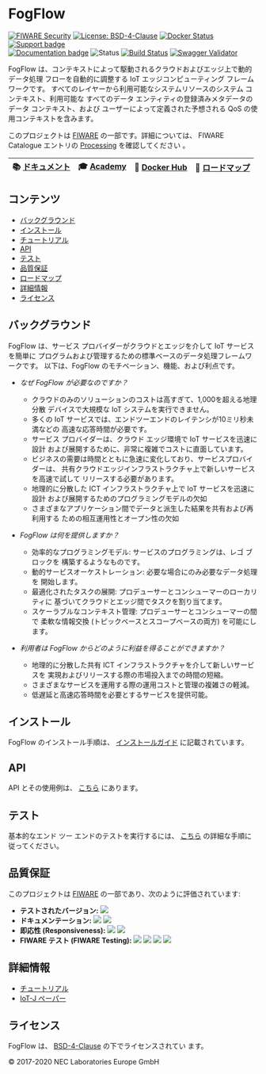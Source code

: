 # FogFlow

[![FIWARE Security](https://nexus.lab.fiware.org/static/badges/chapters/processing.svg)](https://www.fiware.org/developers/catalogue/)
[![License: BSD-4-Clause](https://img.shields.io/badge/license-BSD%204%20Clause-blue.svg)](https://spdx.org/licenses/BSD-4-Clause.html)
[![Docker Status](https://img.shields.io/docker/pulls/fogflow/discovery.svg)](https://hub.docker.com/r/fogflow)
[![Support badge](https://nexus.lab.fiware.org/repository/raw/public/badges/stackoverflow/fogflow.svg)](https://stackoverflow.com/search?q=%5Bfiware%5D%20fogflow)
<br>
[![Documentation badge](https://img.shields.io/readthedocs/fogflow.svg)](http://fogflow.readthedocs.org/en/latest/)
![Status](https://nexus.lab.fiware.org/repository/raw/public/static/badges/statuses/fogflow.svg)
[![Build Status](https://travis-ci.org/smartfog/fogflow.svg?branch=master)](https://travis-ci.org/smartfog/fogflow)
[![Swagger Validator](https://img.shields.io/swagger/valid/2.0/https/raw.githubusercontent.com/OAI/OpenAPI-Specification/master/examples/v2.0/json/petstore-expanded.json.svg)](https://app.swaggerhub.com/apis/fogflow/broker/1.0.0)

FogFlow は、コンテキストによって駆動されるクラウドおよびエッジ上で動的データ処理
フローを自動的に調整する IoT エッジコンピューティング フレームワークです。
すべてのレイヤーから利用可能なシステムリソースのシステム コンテキスト、利用可能な
すべてのデータ エンティティの登録済みメタデータのデータ コンテキスト、および
ユーザーによって定義された予想される QoS の使用コンテキストを含みます。

このプロジェクトは [FIWARE](https://www.fiware.org/) の一部です。詳細については、
FIWARE Catalogue エントリの
[Processing](https://github.com/Fiware/catalogue/tree/master/processing)
を確認してください 。

| :books: [ドキュメント](https://fogflow.rtfd.io/) | :mortar_board: [Academy](https://fiware-academy.readthedocs.io/en/latest/processing/fogflow) |:whale: [Docker Hub](https://hub.docker.com/r/fogflow) | :dart: [ロードマップ](https://github.com/smartfog/fogflow/blob/master/doc/roadmap.ja.md) |
| --- | --- | --- | --- |

## コンテンツ

-   [バックグラウンド](#background)
-   [インストール](#installation)
-   [チュートリアル](https://fogflow.readthedocs.io)
-   [API](#api)
-   [テスト](#testing)
-   [品質保証](#quality-assurance)
-   [ロードマップ](./doc/roadmap.ja.md)
-   [詳細情報](#more-information)
-   [ライセンス](#license)

<a name="background"/>

## バックグラウンド

FogFlow は、サービス プロバイダーがクラウドとエッジを介して IoT サービスを簡単に
プログラムおよび管理するための標準ベースのデータ処理フレームワークです。
以下は、FogFlow のモチベーション、機能、および利点です。

-   _なぜ FogFlow が必要なのですか？_

    -   クラウドのみのソリューションのコストは高すぎて、1,000を超える地理分散
        デバイスで大規模な IoT システムを実行できません。
    -   多くの IoT サービスでは、エンドツーエンドのレイテンシが10ミリ秒未満などの
        高速な応答時間が必要です。
    -   サービス プロバイダーは、クラウド エッジ環境で IoT サービスを迅速に設計
        および展開するために、非常に複雑でコストに直面しています。
    -   ビジネスの需要は時間とともに急速に変化しており、サービスプロバイダーは、
        共有クラウドエッジインフラストラクチャ上で新しいサービスを高速で試して
        リリースする必要があります。
    -   地理的に分散した ICT インフラストラクチャ上で IoT サービスを迅速に設計
        および展開するためのプログラミングモデルの欠如
    -   さまざまなアプリケーション間でデータと派生した結果を共有および再利用する
        ための相互運用性とオープン性の欠如

-   _FogFlow は何を提供しますか？_

    -   効率的なプログラミングモデル: サービスのプログラミングは、レゴ ブロックを
        構築するようなものです。
    -   動的サービスオーケストレーション: 必要な場合にのみ必要なデータ処理を
        開始します。
    -   最適化されたタスクの展開: プロデューサーとコンシューマーのローカリティに
        基づいてクラウドとエッジ間でタスクを割り当てます。
    -   スケーラブルなコンテキスト管理: プロデューサーとコンシューマーの間で
        柔軟な情報交換 (トピックベースとスコープベースの両方) を可能にします。

-   _利用者は FogFlow からどのように利益を得ることができますか？_

    -   地理的に分散した共有 ICT インフラストラクチャを介して新しいサービスを
        実現およびリリースする際の市場投入までの時間の短縮。
    -   さまざまなサービスを運用する際の運用コストと管理の複雑さの軽減。
    -   低遅延と高速応答時間を必要とするサービスを提供可能。

<a name="installation"/>

## インストール

FogFlow のインストール手順は、
[ インストールガイド](https://fogflow.readthedocs.io/en/latest/setup.html)
に記載されています。

<a name="api"/>

## API

API とその使用例は、
[こちら](https://fogflow.readthedocs.io/en/latest/api.html)
にあります。

<a name="testing"/>

## テスト

基本的なエンド ツー エンドのテストを実行するには、
[こちら](https://fogflow.readthedocs.io/en/latest/test.html)
の詳細な手順に従ってください。

<a name="quality-assurance"/>

## 品質保証

このプロジェクトは [FIWARE](https://fiware.org/) の一部であり、次のように評価されています:

-   **テストされたバージョン:**
    ![ ](https://img.shields.io/badge/dynamic/json.svg?label=Version&url=https://fiware.github.io/catalogue/json/fogflow.json&query=$.version&colorB=blue)
-   **ドキュメンテーション:**
    ![ ](https://img.shields.io/badge/dynamic/json.svg?label=Completeness&url=https://fiware.github.io/catalogue/json/fogflow.json&query=$.docCompleteness&colorB=blue)
    ![ ](https://img.shields.io/badge/dynamic/json.svg?label=Usability&url=https://fiware.github.io/catalogue/json/fogflow.json&query=$.docSoundness&colorB=blue)
-   **即応性 (Responsiveness):**
    ![ ](https://img.shields.io/badge/dynamic/json.svg?label=Time%20to%20Respond&url=https://fiware.github.io/catalogue/json/fogflow.json&query=$.timeToCharge&colorB=blue)
    ![ ](https://img.shields.io/badge/dynamic/json.svg?label=Time%20to%20Fix&url=https://fiware.github.io/catalogue/json/fogflow.json&query=$.timeToFix&colorB=blue)
-   **FIWARE テスト (FIWARE Testing):**
    ![ ](https://img.shields.io/badge/dynamic/json.svg?label=Tests%20Passed&url=https://fiware.github.io/catalogue/json/fogflow.json&query=$.failureRate&colorB=blue)
    ![ ](https://img.shields.io/badge/dynamic/json.svg?label=Scalability&url=https://fiware.github.io/catalogue/json/fogflow.json&query=$.scalability&colorB=blue)
    ![ ](https://img.shields.io/badge/dynamic/json.svg?label=Performance&url=https://fiware.github.io/catalogue/json/fogflow.json&query=$.performance&colorB=blue)
    ![ ](https://img.shields.io/badge/dynamic/json.svg?label=Stability&url=https://fiware.github.io/catalogue/json/fogflow.json&query=$.stability&colorB=blue)

<a name="more-information"/>

## 詳細情報

-   [チュートリアル](http://fogflow.readthedocs.io/en/latest/index.html)
-   [IoT-J ペーパー](http://ieeexplore.ieee.org/document/8022859/)

<a name="license"/>

## ライセンス

FogFlow は、
[BSD-4-Clause](https://spdx.org/licenses/BSD-4-Clause.html)
の下でライセンスされてい ます。

© 2017-2020 NEC Laboratories Europe GmbH
